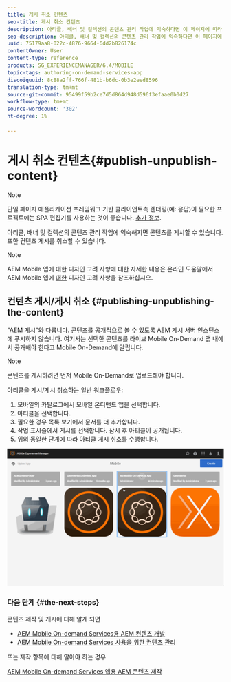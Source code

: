 ```yaml
---
title: 게시 취소 컨텐츠
seo-title: 게시 취소 컨텐츠
description: 아티클, 배너 및 컬렉션의 콘텐츠 관리 작업에 익숙하다면 이 페이지에 따라 콘텐츠를 게시하는 방법에 대해 자세히 알아보십시오. 또한 컨텐츠 게시를 취소할 수 있습니다.
seo-description: 아티클, 배너 및 컬렉션의 콘텐츠 관리 작업에 익숙하다면 이 페이지에 따라 콘텐츠를 게시하는 방법에 대해 자세히 알아보십시오. 또한 컨텐츠 게시를 취소할 수 있습니다.
uuid: 75179aa8-022c-4876-9664-6dd2b826174c
contentOwner: User
content-type: reference
products: SG_EXPERIENCEMANAGER/6.4/MOBILE
topic-tags: authoring-on-demand-services-app
discoiquuid: 8c88a2ff-766f-481b-b6dc-0b3e2eed8596
translation-type: tm+mt
source-git-commit: 95499f59b2ce7d5d864d948d596f3efaae0b0d27
workflow-type: tm+mt
source-wordcount: '302'
ht-degree: 1%

---
```



# 게시 취소 컨텐츠{#publish-unpublish-content}

>[!NOTE]
>
>단일 페이지 애플리케이션 프레임워크 기반 클라이언트측 렌더링(예: 응답)이 필요한 프로젝트에는 SPA 편집기를 사용하는 것이 좋습니다. [추가 정보](/help/sites-developing/spa-overview.md).

아티클, 배너 및 컬렉션의 콘텐츠 관리 작업에 익숙해지면 콘텐츠를 게시할 수 있습니다. 또한 컨텐츠 게시를 취소할 수 있습니다.

>[!NOTE]
>
>AEM Mobile 앱에 대한 디자인 고려 사항에 대한 자세한 내용은 온라인 도움말에서 AEM Mobile 앱에 [대한](https://helpx.adobe.com/digital-publishing-solution/help/design-app.html) 디자인 고려 사항을 참조하십시오.

## 컨텐츠 게시/게시 취소 {#publishing-unpublishing-the-content}

&quot;AEM 게시&quot;와 다릅니다. 콘텐츠를 공개적으로 볼 수 있도록 AEM 게시 서버 인스턴스에 푸시하지 않습니다. 여기서는 선택한 콘텐츠를 라이브 Mobile On-Demand 앱 내에서 공개해야 한다고 Mobile On-Demand에 알립니다.

>[!NOTE]
>
>콘텐츠를 게시하려면 먼저 Mobile On-Demand로 업로드해야 합니다.

아티클을 게시/게시 취소하는 일반 워크플로우:

1. 모바일의 카탈로그에서 모바일 온디맨드 앱을 선택합니다.
1. 아티클을 선택합니다.
1. 필요한 경우 목록 보기에서 문서를 더 추가합니다.
1. 작업 표시줄에서 게시를 선택합니다. 잠시 후 아티클이 공개됩니다.
1. 위의 동일한 단계에 따라 아티클 게시 취소를 수행합니다.

<!-- FAIL >>[!NOTE]
>
>Generally, you should preflight before publishing. See [Previewing with Preflight](/content/docs/en/aem/6-3/administer/mobile-apps/aem-mobile/previewing-with-preflight-on-demand-services.md) for more details.-->

![chlimage_1-9](assets/chlimage_1-9.gif)

### 다음 단계 {#the-next-steps}

콘텐츠 제작 및 게시에 대해 알게 되면

* [AEM Mobile On-demand Services용 AEM 컨텐츠 개발](/help/mobile/aem-mobile-on-demand.md)
* [AEM Mobile On-demand Services 사용을 위한 컨텐츠 관리](/help/mobile/aem-mobile.md)

또는 제작 항목에 대해 알아야 하는 경우

[AEM Mobile On-demand Services 앱용 AEM 콘텐츠 제작](/help/mobile/mobile-apps-ondemand.md)
